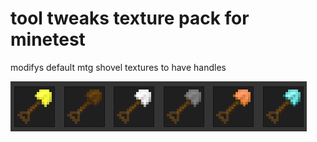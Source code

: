 # tool tweaks texture pack for minetest

modifys default mtg shovel textures to have handles

<img src="screenshot.png"/>